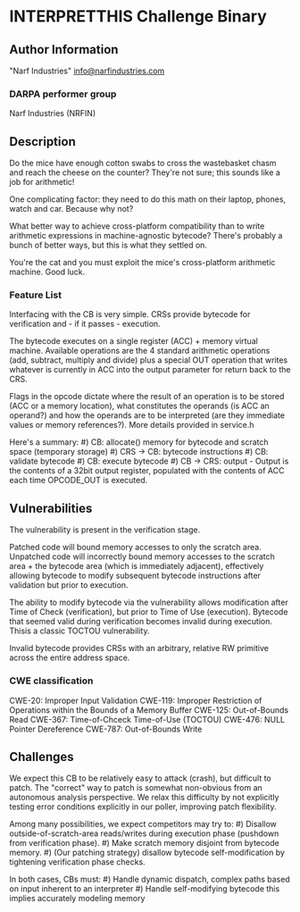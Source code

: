 # INTERPRETTHIS Challenge Binary

## Author Information

"Narf Industries" <info@narfindustries.com>

### DARPA performer group

Narf Industries (NRFIN)

## Description

Do the mice have enough cotton swabs to cross the wastebasket chasm and reach the cheese on the counter?  They're not sure; this sounds like a job for arithmetic!

One complicating factor: they need to do this math on their laptop, phones, watch and car.  Because why not?

What better way to achieve cross-platform compatibility than to write arithmetic expressions in machine-agnostic bytecode?  There's probably a bunch of better ways, but this is what they settled on.

You're the cat and you must exploit the mice's cross-platform arithmetic machine. Good luck.

### Feature List

Interfacing with the CB is very simple.  CRSs provide bytecode for verification and - if it passes - execution.  

The bytecode executes on a single register (ACC) + memory virtual machine. Available operations are the 4 standard arithmetic operations (add, subtract, multiply and divide) plus a special OUT operation that writes whatever is currently in ACC into the output parameter for return back to the CRS.

Flags in the opcode dictate where the result of an operation is to be stored (ACC or a memory location), what constitutes the operands (is ACC an operand?) and how the operands are to be interpreted (are they immediate values or memory references?).  More details provided in service.h

Here's a summary:
#) CB: allocate() memory for bytecode and scratch space (temporary storage)
#) CRS -> CB: bytecode instructions
#) CB: validate bytecode 
#) CB: execute bytecode
#) CB -> CRS: output
	- Output is the contents of a 32bit output register, populated with the 
	contents of ACC each time OPCODE_OUT is executed.

## Vulnerabilities

The vulnerability is present in the verification stage.

Patched code will bound memory accesses to only the scratch area. Unpatched code will incorrectly bound memory accesses to the scratch area + the bytecode area (which is immediately adjacent), effectively allowing bytecode to modify subsequent bytecode instructions after validation but prior to execution.

The ability to modify bytecode via the vulnerability allows modification after Time of Check (verification), but prior to Time of Use (execution). Bytecode that seemed valid during verification becomes invalid during execution.  Thisis a classic TOCTOU vulnerability.

Invalid bytecode provides CRSs with an arbitrary, relative RW primitive across the entire address space.

### CWE classification

CWE-20: Improper Input Validation
CWE-119: Improper Restriction of Operations within the Bounds of a Memory Buffer
CWE-125: Out-of-Bounds Read
CWE-367: Time-of-Chceck Time-of-Use (TOCTOU)
CWE-476: NULL Pointer Dereference
CWE-787: Out-of-Bounds Write

## Challenges

We expect this CB to be relatively easy to attack (crash), but difficult to patch.  The "correct" way to patch is somewhat non-obvious from an autonomous analysis perspective.  We relax this difficulty by not explicitly testing error conditions explicitly in our poller, improving patch flexibility.

Among many possibilities, we expect competitors may try to:
#) Disallow outside-of-scratch-area reads/writes during execution phase (pushdown from verification phase).
#) Make scratch memory disjoint from bytecode memory.
#) (Our patching strategy) disallow bytecode self-modification by tightening verification phase checks.

In both cases, CBs must:
#) Handle dynamic dispatch, complex paths based on input inherent to an interpreter
#) Handle self-modifying bytecode this implies accurately modeling memory

